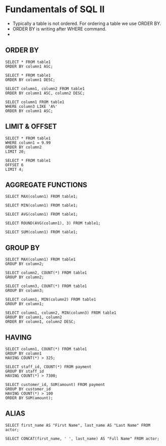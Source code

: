 # Fundamentals of SQL II
- Typically a table is not ordered. For ordering a table we use ORDER BY.
- ORDER BY is writing after WHERE command.
- 

## ORDER BY
```
SELECT * FROM table1
ORDER BY column1 ASC;

SELECT * FROM table1
ORDER BY column1 DESC;

SELECT column1, column2 FROM table1
ORDER BY column1 ASC, column2 DESC;

SELECT column1 FROM table1
WHERE column3 LIKE 'A%'
ORDER BY column1 ASC;
```

## LIMIT & OFFSET
```
SELECT * FROM table1
WHERE column1 = 9.99
ORDER BY column2
LIMIT 20;

SELECT * FROM table1
OFFSET 6
LIMIT 4;
```

## AGGREGATE FUNCTIONS
```
SELECT MAX(column1) FROM table1;

SELECT MIN(column1) FROM table1;

SELECT AVG(column1) FROM table1;

SELECT ROUND(AVG(column1), 3) FROM table1;

SELECT SUM(column1) FROM table1;
```

## GROUP BY
```
SELECT MAX(column1) FROM table1
GROUP BY column2;

SELECT column2, COUNT(*) FROM table1
GROUP BY column2;
 
SELECT column3, COUNT(*) FROM table1
GROUP BY column3;

SELECT column1, MIN(column2) FROM table1
GROUP BY column1;

SELECT column1, column2, MIN(column3) FROM table1
GROUP BY column1, column2
ORDER BY column1, column2 DESC;
```

## HAVING
```
SELECT column1, COUNT(*) FROM table1
GROUP BY column1
HAVING COUNT(*) > 325;

SELECT staff_id, COUNT(*) FROM payment
GROUP BY staff_id
HAVING COUNT(*) > 7300;

SELECT customer_id, SUM(amount) FROM payment
GROUP BY customer_id
HAVING COUNT(*) > 100
ORDER BY SUM(amount);
```

## ALIAS
```
SELECT first_name AS "First Name", last_name AS "Last Name" FROM actor;

SELECT CONCAT(first_name, ' ', last_name) AS "Full Name" FROM actor;
```